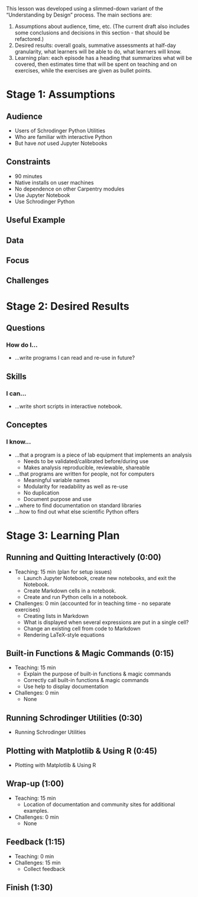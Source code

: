 This lesson was developed using a slimmed-down variant of the “Understanding by Design” process. The main sections are:

1. Assumptions about audience, time, etc. (The current draft also includes some conclusions and decisions in this section - that should be refactored.)
1. Desired results: overall goals, summative assessments at half-day granularity, what learners will be able to do, what learners will know.
1. Learning plan: each episode has a heading that summarizes what will be covered, then estimates time that will be spent on teaching and on exercises, while the exercises are given as bullet points.

# Stage 1: Assumptions
## Audience
* Users of Schrodinger Python Utilities
* Who are familiar with interactive Python
* But have *not* used Jupyter Notebooks

## Constraints
* 90 minutes
* Native installs on user machines
* No dependence on other Carpentry modules
* Use Jupyter Notebook
* Use Schrodinger Python

## Useful Example

## Data

## Focus

## Challenges

# Stage 2: Desired Results
## Questions
### How do I...
* ...write programs I can read and re-use in future?

## Skills
### I can...
* ...write short scripts in interactive notebook.

## Conceptes
### I know...
* …that a program is a piece of lab equipment that implements an analysis
  * Needs to be validated/calibrated before/during use
  * Makes analysis reproducible, reviewable, shareable
* …that programs are written for people, not for computers
  * Meaningful variable names
  * Modularity for readability as well as re-use
  * No duplication
  * Document purpose and use
* ...where to find documentation on standard libraries
* ...how to find out what else scientific Python offers

# Stage 3: Learning Plan
## Running and Quitting Interactively (0:00)
* Teaching: 15 min (plan for setup issues)
  * Launch Jupyter Notebook, create new notebooks, and exit the Notebook.
  * Create Markdown cells in a notebook.
  * Create and run Python cells in a notebook.
* Challenges: 0 min (accounted for in teaching time - no separate exercises)
  * Creating lists in Markdown
  * What is displayed when several expressions are put in a single cell?
  * Change an existing cell from code to Markdown
  * Rendering LaTeX-style equations

## Built-in Functions & Magic Commands (0:15)
* Teaching: 15 min
  * Explain the purpose of built-in functions & magic commands
  * Correctly call built-in functions & magic commands
  * Use help to display documentation
* Challenges: 0 min
  * None

## Running Schrodinger Utilities (0:30)
* Running Schrodinger Utilities 

## Plotting with Matplotlib & Using R (0:45)
* Plotting with Matplotlib & Using R

## Wrap-up (1:00)
* Teaching: 15 min
  * Location of documentation and community sites for additional examples.
* Challenges: 0 min
  * None

## Feedback (1:15)
* Teaching: 0 min
* Challenges: 15 min
  * Collect feedback

## Finish (1:30)
